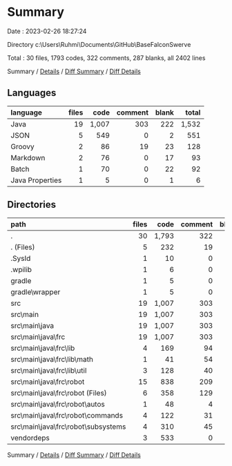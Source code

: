 # Summary

Date : 2023-02-26 18:27:24

Directory c:\\Users\\Ruhmi\\Documents\\GitHub\\BaseFalconSwerve

Total : 30 files,  1793 codes, 322 comments, 287 blanks, all 2402 lines

Summary / [Details](details.md) / [Diff Summary](diff.md) / [Diff Details](diff-details.md)

## Languages
| language | files | code | comment | blank | total |
| :--- | ---: | ---: | ---: | ---: | ---: |
| Java | 19 | 1,007 | 303 | 222 | 1,532 |
| JSON | 5 | 549 | 0 | 2 | 551 |
| Groovy | 2 | 86 | 19 | 23 | 128 |
| Markdown | 2 | 76 | 0 | 17 | 93 |
| Batch | 1 | 70 | 0 | 22 | 92 |
| Java Properties | 1 | 5 | 0 | 1 | 6 |

## Directories
| path | files | code | comment | blank | total |
| :--- | ---: | ---: | ---: | ---: | ---: |
| . | 30 | 1,793 | 322 | 287 | 2,402 |
| . (Files) | 5 | 232 | 19 | 62 | 313 |
| .SysId | 1 | 10 | 0 | 1 | 11 |
| .wpilib | 1 | 6 | 0 | 0 | 6 |
| gradle | 1 | 5 | 0 | 1 | 6 |
| gradle\\wrapper | 1 | 5 | 0 | 1 | 6 |
| src | 19 | 1,007 | 303 | 222 | 1,532 |
| src\\main | 19 | 1,007 | 303 | 222 | 1,532 |
| src\\main\\java | 19 | 1,007 | 303 | 222 | 1,532 |
| src\\main\\java\\frc | 19 | 1,007 | 303 | 222 | 1,532 |
| src\\main\\java\\frc\\lib | 4 | 169 | 94 | 40 | 303 |
| src\\main\\java\\frc\\lib\\math | 1 | 41 | 54 | 11 | 106 |
| src\\main\\java\\frc\\lib\\util | 3 | 128 | 40 | 29 | 197 |
| src\\main\\java\\frc\\robot | 15 | 838 | 209 | 182 | 1,229 |
| src\\main\\java\\frc\\robot (Files) | 6 | 358 | 129 | 86 | 573 |
| src\\main\\java\\frc\\robot\\autos | 1 | 48 | 4 | 9 | 61 |
| src\\main\\java\\frc\\robot\\commands | 4 | 122 | 31 | 36 | 189 |
| src\\main\\java\\frc\\robot\\subsystems | 4 | 310 | 45 | 51 | 406 |
| vendordeps | 3 | 533 | 0 | 1 | 534 |

Summary / [Details](details.md) / [Diff Summary](diff.md) / [Diff Details](diff-details.md)